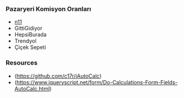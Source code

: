 ### Pazaryeri Komisyon Oranları
- [n11](https://magazadestek.n11.com/s/komisyon-oranlari)
- GittiGidiyor
- HepsiBurada
- Trendyol
- Çiçek Sepeti

### Resources
- (https://github.com/c17r/jAutoCalc)
- (https://www.jqueryscript.net/form/Do-Calculations-Form-Fields-AutoCalc.html)
